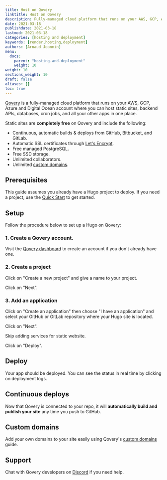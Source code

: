 ```yaml
---
title: Host on Qovery
linktitle: Host on Qovery
description: Fully-managed cloud platform that runs on your AWS, GCP, Azure and Digital Ocean account where you can host static sites, backend APIs, databases, cron jobs, and all your other apps in one place.
date: 2021-03-18
publishdate: 2021-03-18
lastmod: 2021-03-18
categories: [hosting and deployment]
keywords: [render,hosting,deployment]
authors: [Arnaud Jeannin]
menu:
  docs:
    parent: "hosting-and-deployment"
    weight: 10
weight: 10
sections_weight: 10
draft: false
aliases: []
toc: true
---
```


[Qovery](https://qovery.com) is a fully-managed cloud platform that runs on your AWS, GCP, Azure and Digital Ocean account where you can host static sites, backend APIs, databases, cron jobs, and all your other apps in one place.

Static sites are **completely free** on Qovery and include the following:

- Continuous, automatic builds & deploys from GitHub, Bitbucket, and GitLab.
- Automatic SSL certificates through [Let's Encrypt](https://letsencrypt.org).
- Free managed PostgreSQL.
- Free SSD storage.
- Unlimited collaborators.
- Unlimited [custom domains](https://docs.qovery.com/guides/getting-started/setting-custom-domain/).

## Prerequisites

This guide assumes you already have a Hugo project to deploy. If you need a project, use the [Quick Start][] to get started.

## Setup

Follow the procedure below to set up a Hugo on Qovery:

### 1. Create a Qovery account.

Visit the [Qovery dashboard](https://console.qovery.com) to create an account if you don't already have one.

### 2. Create a project

Click on "Create a new project" and give a name to your project. 

Click on "Next".

### 3. Add an application

Click on "Create an application" then choose "I have an application" and select your GitHub or GitLab repository where your Hugo site is located.

Click on "Next".

Skip adding services for static website.

Click on "Deploy".

## Deploy

Your app should be deployed. You can see the status in real time by clicking on deployment logs.

## Continuous deploys

Now that Qovery is connected to your repo, it will **automatically build and publish your site** any time you push to GitHub.

## Custom domains

Add your own domains to your site easily using Qovery's [custom domains](https://docs.qovery.com/guides/getting-started/setting-custom-domain/) guide.

## Support

Chat with Qovery developers on [Discord](https://discord.qovery.com) if you need help.

[Quick Start]: /getting-started/quick-start/
